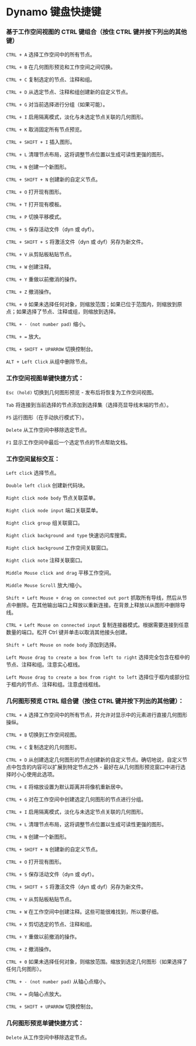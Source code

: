 # Dynamo 键盘快捷键


### 基于工作空间视图的 CTRL 键组合（按住 CTRL 键并按下列出的其他键）

`CTRL + A` 选择工作空间中的所有节点。

`CTRL + B` 在几何图形预览和工作空间之间切换。

`CTRL + C` 复制选定的节点、注释和组。

`CTRL + D` 从选定节点、注释和组创建新的自定义节点。

`CTRL + G` 对当前选择进行分组（如果可能）。

`CTRL + I` 启用隔离模式，淡化与未选定节点关联的几何图形。

`CTRL + K` 取消固定所有节点预览。

`CTRL + SHIFT + I` 插入图形。

`CTRL + L` 清理节点布局，这将调整节点位置以生成可读性更强的图形。

`CTRL + N` 创建一个新图形。

`CTRL + SHIFT + N` 创建新的自定义节点。

`CTRL + O` 打开现有图形。

`CTRL + T` 打开现有模板。

`CTRL + P` 切换平移模式。

`CTRL + S` 保存活动文件（dyn 或 dyf）。

`CTRL + SHIFT + S` 将激活文件（dyn 或 dyf）另存为新文件。

`CTRL + V` 从剪贴板粘贴节点。

`CTRL + W` 创建注释。

`CTRL + Y` 重做以前撤消的操作。

`CTRL + Z` 撤消操作。

`CTRL + 0` 如果未选择任何对象，则缩放范围；如果已位于范围内，则缩放到原点；如果选择了节点、注释或组，则缩放到选择。

`CTRL + - (not number pad)` 缩小。

`CTRL + =` 放大。

`CTRL + SHIFT + UPARROW` 切换控制台。

`ALT + Left Click` 从组中删除节点。


### 工作空间视图单键快捷方式：

`Esc (hold)` 切换到几何图形预览 - 发布后将恢复为工作空间视图。

`Tab` 将连接到当前选择的节点添加到选择集（选择亮显导线末端的节点）。

`F5` 运行图形（在手动执行模式下）。

`Delete` 从工作空间中移除选定节点。

`F1` 显示工作空间中最后一个选定节点的节点帮助文档。
 

### 工作空间鼠标交互：

`Left click` 选择节点。

`Double left click` 创建新代码块。

`Right click node body` 节点关联菜单。

`Right click node input` 端口关联菜单。 

`Right click group` 组关联窗口。

`Right click background and type` 快速访问库搜索。

`Right click background` 工作空间关联窗口。

`Right click note` 注释关联窗口。

`Middle Mouse click and drag` 平移工作空间。

`Middle Mouse Scroll` 放大/缩小。

`Shift + Left Mouse + drag on connected out port` 抓取所有导线，然后从节点中删除。在其他输出端口上释放以重新连接。在背景上释放以从图形中删除导线。

`CTRL + Left Mouse on connected input` 复制连接器模式。根据需要连接到任意数量的端口。松开 Ctrl 键并单击以取消其他接头创建。

`Shift + Left Mouse on node body` 添加到选择。

`Left Mouse drag to create a box from left to right` 选择完全包含在框中的节点、注释和组。注意实心框线。

`Left Mouse drag to create a box from right to left` 选择位于框内或部分位于框内的节点、注释和组。注意虚线框线。 


### 几何图形预览 CTRL 组合键（按住 CTRL 键并按下列出的其他键）：

`CTRL + A` 选择工作空间中的所有节点，并允许对显示中的元素进行直接几何图形操纵。

`CTRL + B` 切换到工作空间视图。

`CTRL + C` 复制选定的几何图形。

`CTRL + D` 从创建选定几何图形的节点创建新的自定义节点。确切地说，自定义节点中包含的内容可以扩展到特定节点之外 - 最好在从几何图形预览窗口中进行选择时小心使用此选项。

`CTRL + E` 将缩放设置为默认距离并将像机重新居中。

`CTRL + G` 对在工作空间中创建选定几何图形的节点进行分组。

`CTRL + I` 启用隔离模式，淡化与未选定节点关联的几何图形。

`CTRL + L` 清理节点布局，这将调整节点位置以生成可读性更强的图形。

`CTRL + N` 创建一个新图形。

`CTRL + SHIFT + N` 创建新的自定义节点。

`CTRL + O` 打开现有图形。

`CTRL + S` 保存活动文件（dyn 或 dyf）。

`CTRL + SHIFT + S` 将激活文件（dyn 或 dyf）另存为新文件。

`CTRL + V` 从剪贴板粘贴节点。

`CTRL + W` 在工作空间中创建注释。这些可能很难找到，所以要仔细。

`CTRL + X` 剪切选定的节点、注释和组。

`CTRL + Y` 重做以前撤消的操作。

`CTRL + Z` 撤消操作。

`CTRL + 0` 如果未选择任何对象，则缩放范围。缩放到选定几何图形（如果选择了任何几何图形）。

`CTRL + - (not number pad)` 从轴心点缩小。

`CTRL + =` 向轴心点放大。

`CTRL + SHIFT + UPARROW` 切换控制台。


### 几何图形预览单键快捷方式：

`Delete` 从工作空间中移除选定节点。
